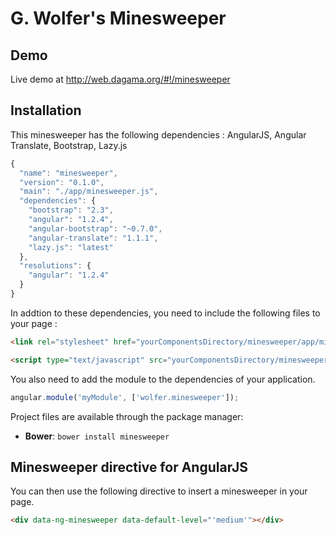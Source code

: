 G. Wolfer's Minesweeper
===========

## Demo

Live demo at http://web.dagama.org/#!/minesweeper

## Installation

This minesweeper has the following dependencies : AngularJS, Angular Translate, Bootstrap, Lazy.js

```javascript
{
  "name": "minesweeper",
  "version": "0.1.0",
  "main": "./app/minesweeper.js",
  "dependencies": {
    "bootstrap": "2.3",
    "angular": "1.2.4",
    "angular-bootstrap": "~0.7.0",    
    "angular-translate": "1.1.1",
    "lazy.js": "latest"
  },
  "resolutions": {
    "angular": "1.2.4"
  }
}
```

In addtion to these dependencies, you need to include the following files to your page :

```html
<link rel="stylesheet" href="yourComponentsDirectory/minesweeper/app/minesweeper.css">
```

```html
<script type="text/javascript" src="yourComponentsDirectory/minesweeper/app/minesweeper.js"></script>
```

You also need to add the module to the dependencies of your application.

```javascript
angular.module('myModule', ['wolfer.minesweeper']);
```

Project files are available through the package manager:
* **Bower**: `bower install minesweeper`

## Minesweeper directive for AngularJS

You can then use the following directive to insert a minesweeper in your page.

```html
<div data-ng-minesweeper data-default-level="'medium'"></div>
```

